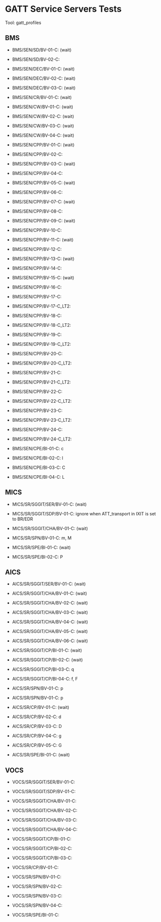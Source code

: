 # GATT Service Servers Tests

Tool: gatt_profiles

## BMS

- BMS/SEN/SD/BV-01-C: (wait)
- BMS/SEN/SD/BV-02-C:  

- BMS/SEN/DEC/BV-01-C: (wait)
- BMS/SEN/DEC/BV-02-C: (wait)
- BMS/SEN/DEC/BV-03-C: (wait)

- BMS/SEN/CR/BV-01-C: (wait)

- BMS/SEN/CW/BV-01-C: (wait)
- BMS/SEN/CW/BV-02-C: (wait)
- BMS/SEN/CW/BV-03-C: (wait)
- BMS/SEN/CW/BV-04-C: (wait)

- BMS/SEN/CPP/BV-01-C: (wait)
- BMS/SEN/CPP/BV-02-C: 
- BMS/SEN/CPP/BV-03-C: (wait)
- BMS/SEN/CPP/BV-04-C: 
- BMS/SEN/CPP/BV-05-C: (wait)
- BMS/SEN/CPP/BV-06-C: 
- BMS/SEN/CPP/BV-07-C: (wait)
- BMS/SEN/CPP/BV-08-C: 
- BMS/SEN/CPP/BV-09-C: (wait)
- BMS/SEN/CPP/BV-10-C: 
- BMS/SEN/CPP/BV-11-C: (wait)
- BMS/SEN/CPP/BV-12-C: 
- BMS/SEN/CPP/BV-13-C: (wait)
- BMS/SEN/CPP/BV-14-C: 
- BMS/SEN/CPP/BV-15-C: (wait)
- BMS/SEN/CPP/BV-16-C: 
- BMS/SEN/CPP/BV-17-C: 
- BMS/SEN/CPP/BV-17-C_LT2: 
- BMS/SEN/CPP/BV-18-C: 
- BMS/SEN/CPP/BV-18-C_LT2: 
- BMS/SEN/CPP/BV-19-C: 
- BMS/SEN/CPP/BV-19-C_LT2: 
- BMS/SEN/CPP/BV-20-C: 
- BMS/SEN/CPP/BV-20-C_LT2: 
- BMS/SEN/CPP/BV-21-C: 
- BMS/SEN/CPP/BV-21-C_LT2: 
- BMS/SEN/CPP/BV-22-C: 
- BMS/SEN/CPP/BV-22-C_LT2: 
- BMS/SEN/CPP/BV-23-C: 
- BMS/SEN/CPP/BV-23-C_LT2: 
- BMS/SEN/CPP/BV-24-C: 
- BMS/SEN/CPP/BV-24-C_LT2: 

- BMS/SEN/CPE/BI-01-C: c
- BMS/SEN/CPE/BI-02-C: l
- BMS/SEN/CPE/BI-03-C: C
- BMS/SEN/CPE/BI-04-C: L

## MICS
- MICS/SR/SGGIT/SER/BV-01-C: (wait)
- MICS/SR/SGGIT/SDP/BV-01-C: ignore when ATT_transport in IXIT is set to BR/EDR
- MICS/SR/SGGIT/CHA/BV-01-C: (wait)

- MICS/SR/SPN/BV-01-C: m, M

- MICS/SR/SPE/BI-01-C: (wait)
- MICS/SR/SPE/BI-02-C: P

## AICS
- AICS/SR/SGGIT/SER/BV-01-C: (wait)

- AICS/SR/SGGIT/CHA/BV-01-C: (wait)
- AICS/SR/SGGIT/CHA/BV-02-C: (wait)
- AICS/SR/SGGIT/CHA/BV-03-C: (wait)
- AICS/SR/SGGIT/CHA/BV-04-C: (wait)
- AICS/SR/SGGIT/CHA/BV-05-C: (wait)
- AICS/SR/SGGIT/CHA/BV-06-C: (wait)

- AICS/SR/SGGIT/CP/BI-01-C: (wait)
- AICS/SR/SGGIT/CP/BI-02-C: (wait)
- AICS/SR/SGGIT/CP/BI-03-C: q
- AICS/SR/SGGIT/CP/BI-04-C: f, F

- AICS/SR/SPN/BV-01-C: p
- AICS/SR/SPN/BV-01-C: p

- AICS/SR/CP/BV-01-C: (wait)
- AICS/SR/CP/BV-02-C: d
- AICS/SR/CP/BV-03-C: D
- AICS/SR/CP/BV-04-C: g
- AICS/SR/CP/BV-05-C: G

- AICS/SR/SPE/BI-01-C: (wait)

## VOCS
- VOCS/SR/SGGIT/SER/BV-01-C: 

- VOCS/SR/SGGIT/SDP/BV-01-C: 

- VOCS/SR/SGGIT/CHA/BV-01-C:
- VOCS/SR/SGGIT/CHA/BV-02-C:
- VOCS/SR/SGGIT/CHA/BV-03-C:
- VOCS/SR/SGGIT/CHA/BV-04-C: 

- VOCS/SR/SGGIT/CP/BI-01-C: 
- VOCS/SR/SGGIT/CP/BI-02-C: 
- VOCS/SR/SGGIT/CP/BI-03-C: 

- VOCS/SR/CP/BV-01-C: 

- VOCS/SR/SPN/BV-01-C: 
- VOCS/SR/SPN/BV-02-C: 
- VOCS/SR/SPN/BV-03-C: 
- VOCS/SR/SPN/BV-04-C: 

- VOCS/SR/SPE/BI-01-C: 
